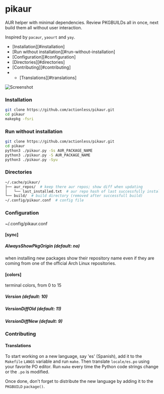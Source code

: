 # pikaur

AUR helper with minimal dependencies. Review PKGBUILDs all in once, next build them all without user interaction.

Inspired by `pacaur`, `yaourt` and `yay`.

* [Installation][#installation]
* [Run without installation][#run-without-installation]
* [Configuration][#configuration]
* [Directories][#directories]
* [Contributing][#contributing]
* - [Translations][#translations]

![Screenshot](https://github.com/actionless/pikaur/blob/master/screenshots/package_update.png "Screenshot")


### Installation

```sh
git clone https://github.com/actionless/pikaur.git
cd pikaur
makepkg -fsri
```


### Run without installation

```sh
git clone https://github.com/actionless/pikaur.git
cd pikaur
python3 ./pikaur.py -Ss AUR_PACKAGE_NAME
python3 ./pikaur.py -S AUR_PACKAGE_NAME
python3 ./pikaur.py -Syu
```


### Directories

```sh
~/.cache/pikaur/
├── aur_repos/  # keep there aur repos; show diff when updating
│   └── last_installed.txt  # aur repo hash of last successfully installed package
└── build/  # build directory (removed after successfull build)
~/.config/pikaur.conf  # config file
```


### Configuration

~/.config/pikaur.conf

#### [sync]

##### AlwaysShowPkgOrigin (default: no)
when installing new packages show their repository name even if they are coming from one of the official Arch Linux repositories.

#### [colors]

terminal colors, from 0 to 15

##### Version (default: 10)
##### VersionDiffOld (default: 11)
##### VersionDiffNew (default: 9)


### Contributing

#### Translations

To start working on a new language, say 'es' (Spanish), add it to the
`Makefile` `LANGS` variable and run `make`. Then translate `locale/es.po` using
your favorite PO editor. Run `make` every time the Python code strings change
or the `.po` is modified.

Once done, don't forget to distribute the new language by adding it to the
`PKGBUILD` `package()`.

